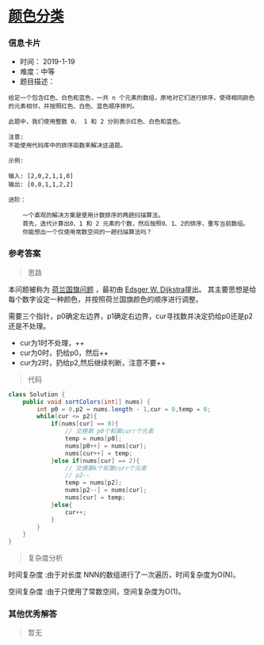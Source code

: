 # [颜色分类](https://leetcode-cn.com/problems/sort-colors/)

### 信息卡片

- 时间： 2019-1-19
- 难度：中等
- 题目描述：

```
给定一个包含红色、白色和蓝色，一共 n 个元素的数组，原地对它们进行排序，使得相同颜色的元素相邻，并按照红色、白色、蓝色顺序排列。

此题中，我们使用整数 0、 1 和 2 分别表示红色、白色和蓝色。

注意:
不能使用代码库中的排序函数来解决这道题。

示例:

输入: [2,0,2,1,1,0]
输出: [0,0,1,1,2,2]

进阶：

    一个直观的解决方案是使用计数排序的两趟扫描算法。
    首先，迭代计算出0、1 和 2 元素的个数，然后按照0、1、2的排序，重写当前数组。
    你能想出一个仅使用常数空间的一趟扫描算法吗？
```





### 参考答案

> 思路

本问题被称为 [荷兰国旗问题](https://en.wikipedia.org/wiki/Dutch_national_flag_problem)  ，最初由 [Edsger W. Dijkstra](https://baike.baidu.com/item/%E8%89%BE%E5%85%B9%E6%A0%BC%C2%B7%E8%BF%AA%E7%A7%91%E6%96%AF%E5%BD%BB/5029407?fromtitle=Dijkstra&fromid=1880870&fr=aladdin)提出。  其主要思想是给每个数字设定一种颜色，并按照荷兰国旗颜色的顺序进行调整。 

需要三个指针，p0确定左边界，p1确定右边界，cur寻找数并决定扔给p0还是p2还是不处理。

- cur为1时不处理，++
- cur为0时，扔给p0，然后++
- cur为2时，扔给p2,然后继续判断，注意不要++



> 代码

```java
class Solution {
    public void sortColors(int[] nums) {
        int p0 = 0,p2 = nums.length - 1,cur = 0,temp = 0;
        while(cur <= p2){
            if(nums[cur] == 0){
                // 交换第 p0个和第curr个元素
                temp = nums[p0];
                nums[p0++] = nums[cur];
                nums[cur++] = temp;
            }else if(nums[cur] == 2){
                // 交换第k个和第curr个元素
                // p2--
                temp = nums[p2];
                nums[p2--] = nums[cur];
                nums[cur] = temp;
            }else{
                cur++;
            }
        }
    }
}
```



> 复杂度分析

时间复杂度 :由于对长度 NNN的数组进行了一次遍历，时间复杂度为O(N)。

空间复杂度 :由于只使用了常数空间，空间复杂度为O(1)。





### 其他优秀解答

> 暂无
